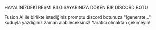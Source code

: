 HAYALİNİZDEKİ RESMİ BİLGİSAYARINIZA DÖKEN BİR DİSCORD BOTU

Fusion AI ile birlikte istediğiniz promptu discord botunuza "!generate..." koduyla yazdığınız zaman alabileceksiniz! 
Yaratıcı olmaktan çekimeyin!
